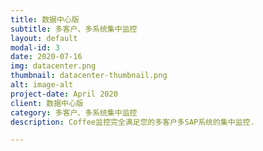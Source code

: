 ```yaml
---
title: 数据中心版
subtitle: 多客户、多系统集中监控
layout: default
modal-id: 3
date: 2020-07-16
img: datacenter.png
thumbnail: datacenter-thumbnail.png
alt: image-alt
project-date: April 2020
client: 数据中心版
category: 多客户、多系统集中监控
description: Coffee监控完全满足您的多客户多SAP系统的集中监控.

---
```

